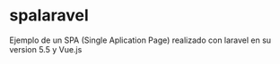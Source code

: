 # spalaravel

Ejemplo de un SPA (Single Aplication Page) realizado con laravel en su version 5.5 y Vue.js 
